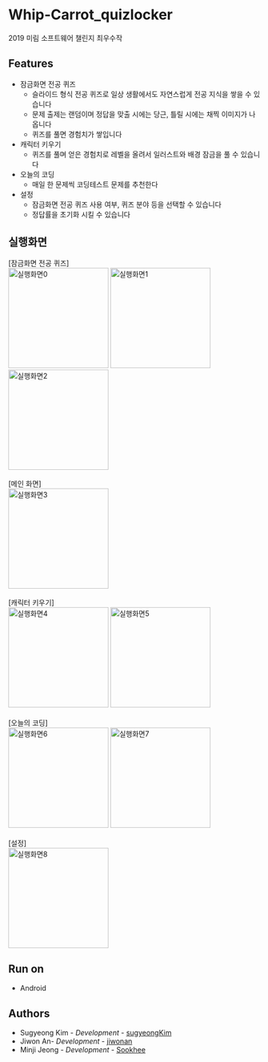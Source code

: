 # Whip-Carrot_quizlocker
2019 미림 소프트웨어 챌린지 최우수작

## Features
* 잠금화면 전공 퀴즈
  * 슬라이드 형식 전공 퀴즈로 일상 생활에서도 자연스럽게 전공 지식을 쌓을 수 있습니다
  * 문제 출제는 랜덤이며 정답을 맞출 시에는 당근, 틀릴 시에는 채찍 이미지가 나옵니다
  * 퀴즈를 풀면 경험치가 쌓입니다
* 캐릭터 키우기
  * 퀴즈를 풀며 얻은 경험치로 레벨을 올려서 일러스트와 배경 잠금을 풀 수 있습니다
* 오늘의 코딩
  * 매일 한 문제씩 코딩테스트 문제를 추천한다
* 설정
  * 잠금화면 전공 퀴즈 사용 여부, 퀴즈 분야 등을 선택할 수 있습니다
  * 정답률을 초기화 시킬 수 있습니다

## 실행화면
[잠금화면 전공 퀴즈]<br>
<img src="https://postfiles.pstatic.net/MjAxOTExMThfMTc3/MDAxNTc0MDA1MDk2MDA0._GdNXtT2l1TBC50hCYigQpJZfMV0nKRzoBcPTHRS_4Ug.27sNPwsLIeRKlj78r5x2zyoDGTZtezr2B5I86yFqa64g.PNG.gkh10004/6.png?type=w773" width="200px" title="실행화면 p0" alt="실행화면0"></img>
<img src="https://postfiles.pstatic.net/MjAxOTExMThfNDgg/MDAxNTc0MDA1MDk2MTE1.u3yps5LCwvlRH0HilJCyK0cY8BtPoQ-e2DwLjL4UjD0g.h1AjIh5Luuca9LVoSMGHu9xMCTdvKdSVvKb0Px5gPBAg.PNG.gkh10004/7.png?type=w773" width="200px" title="실행화면 p1" alt="실행화면1"></img>
<img src="https://postfiles.pstatic.net/MjAxOTExMThfNzQg/MDAxNTc0MDA1MDk2MTc5.k_0Z9UuxB_fHanUH5I5332KcWy8f69xy4IbAR-Xddecg.UN1bvE-JiU60N6Q0MDSRISRqORZnQWz3hCdz13BUcOcg.PNG.gkh10004/8.png?type=w773" width="200px" title="실행화면 p2" alt="실행화면2"></img><br><br>
[메인 화면]<br>
<img src="https://postfiles.pstatic.net/MjAxOTExMThfMTgx/MDAxNTc0MDA1MDk2MDM4.8M8Am-az0DPhU5gKdcCPP14NLiCN4YrHvoUyr-ssN0Ag.Ad2Nn3Oz2RpNN8Ck02TI8zSaWFjyDkgVGVcgR2HhO1sg.PNG.gkh10004/2.png?type=w773" width="200px" title="실행화면 p3" alt="실행화면3"></img><br><br>
[캐릭터 키우기]<br>
<img src="https://postfiles.pstatic.net/MjAxOTExMThfMTk4/MDAxNTc0MDA1MDk2MDQ0.6rbSRbaj3SoV1vkgjc3q0agQm9Zasf9Z7BoY44vLPg8g.pRUw0Ahtr56P6UI2MhmxZBRyXjabDScp-SMjXOScjiYg.PNG.gkh10004/3.png?type=w773" width="200px" title="실행화면 p4" alt="실행화면4"></img>
<img src="https://postfiles.pstatic.net/MjAxOTExMThfODgg/MDAxNTc0MDA1MDk2MjA2.Sa1MAUJ5IoQVWObh7nfWGSnVovqAdET_1VnOUi2eUa4g.SIv0kagAK75Vi4hl7_CN-j7i4hicQJdWS5f_azzj8TMg.PNG.gkh10004/10.png?type=w773" width="200px" title="실행화면 p5" alt="실행화면5"></img><br><br>
[오늘의 코딩]<br>
<img src="https://postfiles.pstatic.net/MjAxOTExMThfNTAg/MDAxNTc0MDA1MDk2MDMx.huyfXF158mAT6C161mnAH0WHcVJ_QrtRJ6YqAVANxD0g.qWU_v7ouN3w7DtPhHmCPtEPcSd5r-Fa7sh9pFTJyZ9og.PNG.gkh10004/4.png?type=w773" width="200px" title="실행화면 p6" alt="실행화면6"></img>
<img src="https://postfiles.pstatic.net/MjAxOTExMThfMjMx/MDAxNTc0MDA1MDk2MDEx.gS3jKjbxzZodasPmhc7U82PoP4PqKqvmyax-8_FlOxAg.Qg0WZf4WgeuFWxUWogYrKCnT3EEsEXG-EZ8eXqcprsgg.PNG.gkh10004/5.png?type=w773" width="200px" title="실행화면 p7" alt="실행화면7"></img><br><br>
[설정]<br>
<img src="https://postfiles.pstatic.net/MjAxOTExMThfMjky/MDAxNTc0MDA1MDk1OTY5.DnZtq6prFZ3juDMXcM9fa9VsIsVJH3jORb8AUugfdPog.zpvhcZD4wSt0znCAG8LRzfHg1WdnJWjaZc_bdXx8LIUg.PNG.gkh10004/1.png?type=w773" width="200px" title="실행화면 p8" alt="실행화면8"></img>

## Run on
* Android

## Authors
* Sugyeong Kim - *Development* - [sugyeongKim](https://github.com/sugyeongKim)
* Jiwon An- *Development* - [jiwonan](https://github.com/jiwonan)
* Minji Jeong - *Development* - [Sookhee](https://github.com/Sookhee)
